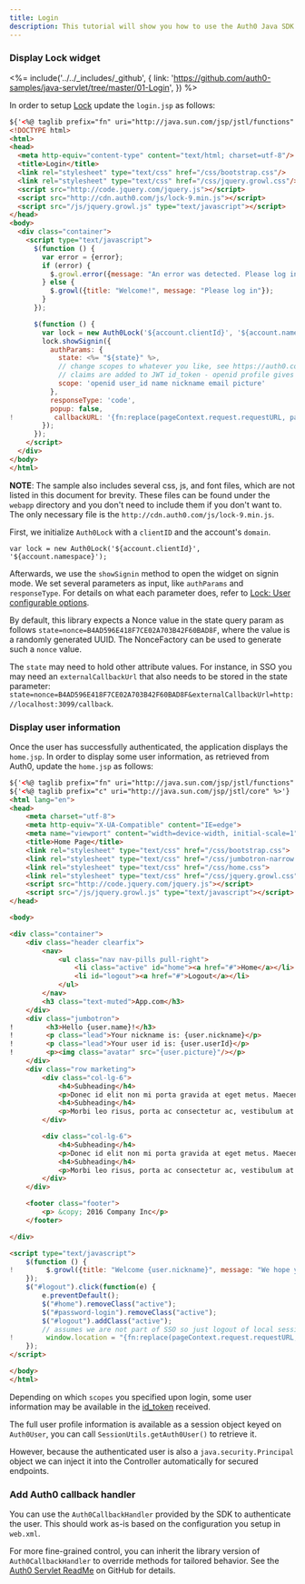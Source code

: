 ```yaml
---
title: Login
description: This tutorial will show you how to use the Auth0 Java SDK to add authentication and authorization to your web app.
---
```


### Display Lock widget

<%= include('../../_includes/_github', {
link: 'https://github.com/auth0-samples/java-servlet/tree/master/01-Login',
}) %>

In order to setup [Lock](/libraries/lock) update the `login.jsp` as follows:

```html
${'<%@ taglib prefix="fn" uri="http://java.sun.com/jsp/jstl/functions" %>'}
<!DOCTYPE html>
<html>
<head>
  <meta http-equiv="content-type" content="text/html; charset=utf-8"/>
  <title>Login</title>
  <link rel="stylesheet" type="text/css" href="/css/bootstrap.css"/>
  <link rel="stylesheet" type="text/css" href="/css/jquery.growl.css"/>
  <script src="http://code.jquery.com/jquery.js"></script>
  <script src="http://cdn.auth0.com/js/lock-9.min.js"></script>
  <script src="/js/jquery.growl.js" type="text/javascript"></script>
</head>
<body>
  <div class="container">
    <script type="text/javascript">
      $(function () {
        var error = {error};
        if (error) {
          $.growl.error({message: "An error was detected. Please log in"});
        } else {
          $.growl({title: "Welcome!", message: "Please log in"});
        }
      });

      $(function () {
        var lock = new Auth0Lock('${account.clientId}', '${account.namespace}');
        lock.showSignin({
          authParams: {
            state: <%= "${state}" %>,
            // change scopes to whatever you like, see https://auth0.com/docs/scopes
            // claims are added to JWT id_token - openid profile gives everything
            scope: 'openid user_id name nickname email picture'
          },
          responseType: 'code',
          popup: false,
!          callbackURL: '{fn:replace(pageContext.request.requestURL, pageContext.request.requestURI, '')}' + '/callback'
        });
      });
    </script>
  </div>
</body>
</html>
```

__NOTE__: The sample also includes several css, js, and font files, which are not listed in this document for brevity. These files can be found under the `webapp` directory and you don't need to include them if you don't want to. The only necessary file is the `http://cdn.auth0.com/js/lock-9.min.js`.

First, we initialize `Auth0Lock` with a `clientID` and the account's `domain`.

```
var lock = new Auth0Lock('${account.clientId}', '${account.namespace}');
```

Afterwards, we use the `showSignin` method to open the widget on signin mode. We set several parameters as input, like `authParams` and `responseType`. For details on what each parameter does, refer to [Lock: User configurable options](/libraries/lock/customization).

By default, this library expects a Nonce value in the state query param as follows `state=nonce=B4AD596E418F7CE02A703B42F60BAD8F`, where the value is a randomly generated UUID. The NonceFactory can be used to generate such a `nonce` value. 

The `state` may need to hold other attribute values. For instance, in SSO you may need an `externalCallbackUrl` that also needs to be stored in the state parameter: `state=nonce=B4AD596E418F7CE02A703B42F60BAD8F&externalCallbackUrl=http://localhost:3099/callback`.


### Display user information

Once the user has successfully authenticated, the application displays the `home.jsp`. In order to display some user information, as retrieved from Auth0, update the `home.jsp` as follows:

```html
${'<%@ taglib prefix="fn" uri="http://java.sun.com/jsp/jstl/functions" %>'}
${'<%@ taglib prefix="c" uri="http://java.sun.com/jsp/jstl/core" %>'}
<html lang="en">
<head>
    <meta charset="utf-8">
    <meta http-equiv="X-UA-Compatible" content="IE=edge">
    <meta name="viewport" content="width=device-width, initial-scale=1">
    <title>Home Page</title>
    <link rel="stylesheet" type="text/css" href="/css/bootstrap.css">
    <link rel="stylesheet" type="text/css" href="/css/jumbotron-narrow.css">
    <link rel="stylesheet" type="text/css" href="/css/home.css">
    <link rel="stylesheet" type="text/css" href="/css/jquery.growl.css"/>
    <script src="http://code.jquery.com/jquery.js"></script>
    <script src="/js/jquery.growl.js" type="text/javascript"></script>
</head>

<body>

<div class="container">
    <div class="header clearfix">
        <nav>
            <ul class="nav nav-pills pull-right">
                <li class="active" id="home"><a href="#">Home</a></li>
                <li id="logout"><a href="#">Logout</a></li>
            </ul>
        </nav>
        <h3 class="text-muted">App.com</h3>
    </div>
    <div class="jumbotron">
!        <h3>Hello {user.name}!</h3>
!        <p class="lead">Your nickname is: {user.nickname}</p>
!        <p class="lead">Your user id is: {user.userId}</p>
!        <p><img class="avatar" src="{user.picture}"/></p>
    </div>
    <div class="row marketing">
        <div class="col-lg-6">
            <h4>Subheading</h4>
            <p>Donec id elit non mi porta gravida at eget metus. Maecenas faucibus mollis interdum.</p>
            <h4>Subheading</h4>
            <p>Morbi leo risus, porta ac consectetur ac, vestibulum at eros. Cras mattis consectetur purus sit amet fermentum.</p>
        </div>

        <div class="col-lg-6">
            <h4>Subheading</h4>
            <p>Donec id elit non mi porta gravida at eget metus. Maecenas faucibus mollis interdum.</p>
            <h4>Subheading</h4>
            <p>Morbi leo risus, porta ac consectetur ac, vestibulum at eros. Cras mattis consectetur purus sit amet fermentum.</p>
        </div>
    </div>

    <footer class="footer">
        <p> &copy; 2016 Company Inc</p>
    </footer>

</div>

<script type="text/javascript">
    $(function () {
!        $.growl({title: "Welcome {user.nickname}", message: "We hope you enjoy using this site!"});
    });
    $("#logout").click(function(e) {
        e.preventDefault();
        $("#home").removeClass("active");
        $("#password-login").removeClass("active");
        $("#logout").addClass("active");
        // assumes we are not part of SSO so just logout of local session
!        window.location = "{fn:replace(pageContext.request.requestURL, pageContext.request.requestURI, '')}/logout";
    });
</script>

</body>
</html>
```

Depending on which `scopes` you specified upon login, some user information may be available in the [id_token](/tokens#auth0-id_token-jwt-) received.

The full user profile information is available as a session object keyed on `Auth0User`, you can call `SessionUtils.getAuth0User()` to retrieve it. 

However, because the authenticated user is also a `java.security.Principal` object we can inject it into the Controller automatically for secured endpoints.


### Add Auth0 callback handler

You can use the `Auth0CallbackHandler` provided by the SDK to authenticate the user. This should work as-is based on the configuration you setup in `web.xml`.

For more fine-grained control, you can inherit the library version of `Auth0CallbackHandler` to override methods for tailored behavior. See the [Auth0 Servlet ReadMe](https://github.com/auth0/auth0-servlet) on GitHub for details.
